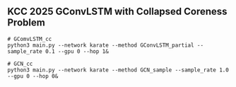## KCC 2025 GConvLSTM with Collapsed Coreness Problem

```
# GComvLSTM_cc
python3 main.py --network karate --method GConvLSTM_partial --sample_rate 0.1 --gpu 0 --hop 1&
```
```
# GCN_cc
python3 main.py --network karate --method GCN_sample --sample_rate 1.0 --gpu 0 --hop 0&
```

